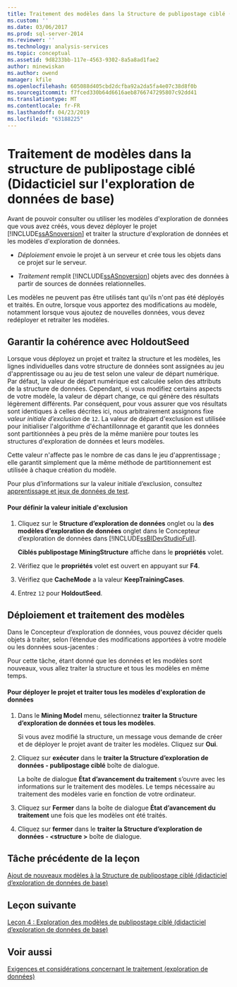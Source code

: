 ```yaml
---
title: Traitement des modèles dans la Structure de publipostage ciblé (didacticiel d’exploration de données de base) | Microsoft Docs
ms.custom: ''
ms.date: 03/06/2017
ms.prod: sql-server-2014
ms.reviewer: ''
ms.technology: analysis-services
ms.topic: conceptual
ms.assetid: 9d8233bb-117e-4563-9302-8a5a8ad1fae2
author: minewiskan
ms.author: owend
manager: kfile
ms.openlocfilehash: 605088d405cbd2dcfba92a2da5fa4e07c38d8f0b
ms.sourcegitcommit: f7fced330b64d6616aeb8766747295807c92dd41
ms.translationtype: MT
ms.contentlocale: fr-FR
ms.lasthandoff: 04/23/2019
ms.locfileid: "63188225"
---
```

# <a name="processing-models-in-the-targeted-mailing-structure-basic-data-mining-tutorial"></a>Traitement de modèles dans la structure de publipostage ciblé (Didacticiel sur l'exploration de données de base)
  Avant de pouvoir consulter ou utiliser les modèles d'exploration de données que vous avez créés, vous devez déployer le projet [!INCLUDE[ssASnoversion](../includes/ssasnoversion-md.md)] et traiter la structure d'exploration de données et les modèles d'exploration de données.  
  
-   *Déploiement* envoie le projet à un serveur et crée tous les objets dans ce projet sur le serveur.  
  
-   *Traitement* remplit [!INCLUDE[ssASnoversion](../includes/ssasnoversion-md.md)] objets avec des données à partir de sources de données relationnelles.  
  
 Les modèles ne peuvent pas être utilisés tant qu'ils n'ont pas été déployés et traités. En outre, lorsque vous apportez des modifications au modèle, notamment lorsque vous ajoutez de nouvelles données, vous devez redéployer et retraiter les modèles.  
  
## <a name="ensuring-consistency-with-holdoutseed"></a>Garantir la cohérence avec HoldoutSeed  
 Lorsque vous déployez un projet et traitez la structure et les modèles, les lignes individuelles dans votre structure de données sont assignées au jeu d'apprentissage ou au jeu de test selon une valeur de départ numérique. Par défaut, la valeur de départ numérique est calculée selon des attributs de la structure de données. Cependant, si vous modifiez certains aspects de votre modèle, la valeur de départ change, ce qui génère des résultats légèrement différents. Par conséquent, pour vous assurer que vos résultats sont identiques à celles décrites ici, nous arbitrairement assignons fixe *valeur initiale d’exclusion* de `12`. La valeur de départ d'exclusion est utilisée pour initialiser l'algorithme d'échantillonnage et garantit que les données sont partitionnées à peu près de la même manière pour toutes les structures d'exploration de données et leurs modèles.  
  
 Cette valeur n'affecte pas le nombre de cas dans le jeu d'apprentissage ; elle garantit simplement que la même méthode de partitionnement est utilisée à chaque création du modèle.  
  
 Pour plus d’informations sur la valeur initiale d’exclusion, consultez [apprentissage et jeux de données de test](../../2014/analysis-services/data-mining/training-and-testing-data-sets.md).  
  
#### <a name="to-set-the-holdout-seed"></a>Pour définir la valeur initiale d'exclusion  
  
1.  Cliquez sur le **Structure d’exploration de données** onglet ou la **des modèles d’exploration de données** onglet dans le Concepteur d’exploration de données dans [!INCLUDE[ssBIDevStudioFull](../includes/ssbidevstudiofull-md.md)].  
  
     **Ciblés publipostage MiningStructure** affiche dans le **propriétés** volet.  
  
2.  Vérifiez que le **propriétés** volet est ouvert en appuyant sur **F4**.  
  
3.  Vérifiez que **CacheMode** a la valeur **KeepTrainingCases**.  
  
4.  Entrez `12` pour **HoldoutSeed**.  
  
## <a name="deploying-and-processing-the-models"></a>Déploiement et traitement des modèles  
 Dans le Concepteur d’exploration de données, vous pouvez décider quels objets à traiter, selon l’étendue des modifications apportées à votre modèle ou les données sous-jacentes :  
  
 Pour cette tâche, étant donné que les données et les modèles sont nouveaux, vous allez traiter la structure et tous les modèles en même temps.  
  
#### <a name="to-deploy-the-project-and-process-all-the-mining-models"></a>Pour déployer le projet et traiter tous les modèles d'exploration de données  
  
1.  Dans le **Mining Model** menu, sélectionnez **traiter la Structure d’exploration de données et tous les modèles**.  
  
     Si vous avez modifié la structure, un message vous demande de créer et de déployer le projet avant de traiter les modèles. Cliquez sur **Oui**.  
  
2.  Cliquez sur **exécuter** dans le **traiter la Structure d’exploration de données - publipostage ciblé** boîte de dialogue.  
  
     La boîte de dialogue **État d’avancement du traitement** s’ouvre avec les informations sur le traitement des modèles. Le temps nécessaire au traitement des modèles varie en fonction de votre ordinateur.  
  
3.  Cliquez sur **Fermer** dans la boîte de dialogue **État d’avancement du traitement** une fois que les modèles ont été traités.  
  
4.  Cliquez sur **fermer** dans le **traiter la Structure d’exploration de données - \<structure >** boîte de dialogue.  
  
## <a name="previous-task-in-lesson"></a>Tâche précédente de la leçon  
 [Ajout de nouveaux modèles à la Structure de publipostage ciblé &#40;didacticiel d’exploration de données de base&#41;](../../2014/tutorials/adding-new-models-to-the-targeted-mailing-structure-basic-data-mining-tutorial.md)  
  
## <a name="next-lesson"></a>Leçon suivante  
 [Leçon 4 : Exploration des modèles de publipostage ciblé &#40;didacticiel d’exploration de données de base&#41;](../../2014/tutorials/lesson-4-exploring-the-targeted-mailing-models-basic-data-mining-tutorial.md)  
  
## <a name="see-also"></a>Voir aussi  
 [Exigences et considérations concernant le traitement &#40;exploration de données&#41;](../../2014/analysis-services/data-mining/processing-requirements-and-considerations-data-mining.md)  
  
  
